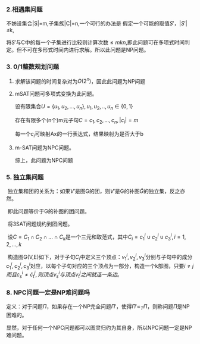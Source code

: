 ### 2.相遇集问题

不妨设集合|S|=m,子集族|C|=n,一个可行的办法是 假定一个可能的取值$S\prime$，|$S\prime$|$\leq$k,

将$S\prime$与C中的每一个子集进行比较则计算次数$\leq mkn$,即此问题可在多项式时间判定。但不可在多形式时间内进行求解。所以此问题是NP问题。

### 3. 0/1整数规划问题

1. 求解该问题的时间复杂对为$O(2^n)$，因此此问题为NP问题

2. mSAT问题可多项式变换为此问题。

   设有限集合$U=\{u_1,u_2,...,u_n\},u_1,u_2,..,u_n\in \{0,1\}$

   存在有限多个(n个)m元子句$C={c_1,c_2,...,c_n},|c_i|=m$

   每一个$c_i$可映射Ax的一行表达式，结果映射为是否大于b

3. m-SAT问题为NPC问题。

   综上，此问题为NPC问题

### 5. 独立集问题

​	独立集和团的关系为：如果$V\prime$是图G的团，则$V\prime$是G的补图$\tilde G$的独立集，反之亦然。

​	即此问题等价于G的补图的团问题。

​    将3SAT问题规约到团问题。

​	设$C=C_1\cap C_2\cap...\cap C_k$是一个三元和取范式，其中$C_i=c_1^i\cup c_2^i\cup c_3^i,i=1,2,...,k$

​	构造图G(V,E)如下，对于子句$C_i$中定义三个顶点：$v_1^i,v_2^i,v_3^i$分别与子句中的成分$c_1^i,c_2^i,c_3^i$对应，以每个子句对应的三个顶点为一部分，构造一个k部图，只要$i\neq j而且c_s^i\neq \hat c_t^j,则顶点v_s^i与顶点v_t^j之间就连一条边。$

### 8. NPC问题一定是NP难问题吗

定义：对于问题$\Pi$，如果存在一个NP完全问题$\Pi\prime$，使得$\Pi\prime\propto_T \Pi$，则称问题$\Pi$是NP困难的。

显然，对于任何一个NPC问题都可以图灵归约为其自身，所以NPC问题一定是NP难问题。

